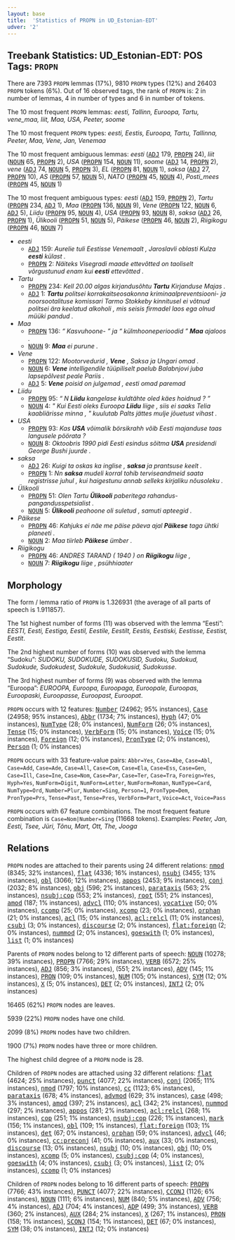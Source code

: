 ```yaml
---
layout: base
title:  'Statistics of PROPN in UD_Estonian-EDT'
udver: '2'
---
```


## Treebank Statistics: UD_Estonian-EDT: POS Tags: `PROPN`

There are 7393 `PROPN` lemmas (17%), 9810 `PROPN` types (12%) and 26403 `PROPN` tokens (6%).
Out of 16 observed tags, the rank of `PROPN` is: 2 in number of lemmas, 4 in number of types and 6 in number of tokens.

The 10 most frequent `PROPN` lemmas: <em>eesti, Tallinn, Euroopa, Tartu, vene_maa, liit, Maa, USA, Peeter, soome</em>

The 10 most frequent `PROPN` types:  <em>eesti, Eestis, Euroopa, Tartu, Tallinna, Peeter, Maa, Vene, Jan, Venemaa</em>

The 10 most frequent ambiguous lemmas: <em>eesti</em> (<tt><a href="et_edt-pos-ADJ.html">ADJ</a></tt> 179, <tt><a href="et_edt-pos-PROPN.html">PROPN</a></tt> 24), <em>liit</em> (<tt><a href="et_edt-pos-NOUN.html">NOUN</a></tt> 65, <tt><a href="et_edt-pos-PROPN.html">PROPN</a></tt> 2), <em>USA</em> (<tt><a href="et_edt-pos-PROPN.html">PROPN</a></tt> 154, <tt><a href="et_edt-pos-NOUN.html">NOUN</a></tt> 11), <em>soome</em> (<tt><a href="et_edt-pos-ADJ.html">ADJ</a></tt> 14, <tt><a href="et_edt-pos-PROPN.html">PROPN</a></tt> 2), <em>vene</em> (<tt><a href="et_edt-pos-ADJ.html">ADJ</a></tt> 74, <tt><a href="et_edt-pos-NOUN.html">NOUN</a></tt> 5, <tt><a href="et_edt-pos-PROPN.html">PROPN</a></tt> 3), <em>EL</em> (<tt><a href="et_edt-pos-PROPN.html">PROPN</a></tt> 81, <tt><a href="et_edt-pos-NOUN.html">NOUN</a></tt> 1), <em>saksa</em> (<tt><a href="et_edt-pos-ADJ.html">ADJ</a></tt> 27, <tt><a href="et_edt-pos-PROPN.html">PROPN</a></tt> 10), <em>AS</em> (<tt><a href="et_edt-pos-PROPN.html">PROPN</a></tt> 57, <tt><a href="et_edt-pos-NOUN.html">NOUN</a></tt> 5), <em>NATO</em> (<tt><a href="et_edt-pos-PROPN.html">PROPN</a></tt> 45, <tt><a href="et_edt-pos-NOUN.html">NOUN</a></tt> 4), <em>Posti_mees</em> (<tt><a href="et_edt-pos-PROPN.html">PROPN</a></tt> 45, <tt><a href="et_edt-pos-NOUN.html">NOUN</a></tt> 1)

The 10 most frequent ambiguous types:  <em>eesti</em> (<tt><a href="et_edt-pos-ADJ.html">ADJ</a></tt> 159, <tt><a href="et_edt-pos-PROPN.html">PROPN</a></tt> 2), <em>Tartu</em> (<tt><a href="et_edt-pos-PROPN.html">PROPN</a></tt> 234, <tt><a href="et_edt-pos-ADJ.html">ADJ</a></tt> 1), <em>Maa</em> (<tt><a href="et_edt-pos-PROPN.html">PROPN</a></tt> 136, <tt><a href="et_edt-pos-NOUN.html">NOUN</a></tt> 9), <em>Vene</em> (<tt><a href="et_edt-pos-PROPN.html">PROPN</a></tt> 122, <tt><a href="et_edt-pos-NOUN.html">NOUN</a></tt> 6, <tt><a href="et_edt-pos-ADJ.html">ADJ</a></tt> 5), <em>Liidu</em> (<tt><a href="et_edt-pos-PROPN.html">PROPN</a></tt> 95, <tt><a href="et_edt-pos-NOUN.html">NOUN</a></tt> 4), <em>USA</em> (<tt><a href="et_edt-pos-PROPN.html">PROPN</a></tt> 93, <tt><a href="et_edt-pos-NOUN.html">NOUN</a></tt> 8), <em>saksa</em> (<tt><a href="et_edt-pos-ADJ.html">ADJ</a></tt> 26, <tt><a href="et_edt-pos-PROPN.html">PROPN</a></tt> 1), <em>Ülikooli</em> (<tt><a href="et_edt-pos-PROPN.html">PROPN</a></tt> 51, <tt><a href="et_edt-pos-NOUN.html">NOUN</a></tt> 5), <em>Päikese</em> (<tt><a href="et_edt-pos-PROPN.html">PROPN</a></tt> 46, <tt><a href="et_edt-pos-NOUN.html">NOUN</a></tt> 2), <em>Riigikogu</em> (<tt><a href="et_edt-pos-PROPN.html">PROPN</a></tt> 46, <tt><a href="et_edt-pos-NOUN.html">NOUN</a></tt> 7)


* <em>eesti</em>
  * <tt><a href="et_edt-pos-ADJ.html">ADJ</a></tt> 159: <em>Aurelie tuli Eestisse Venemaalt , Jaroslavli oblasti Kulza <b>eesti</b> külast .</em>
  * <tt><a href="et_edt-pos-PROPN.html">PROPN</a></tt> 2: <em>Näiteks Visegradi maade ettevõtted on taoliselt võrgustunud enam kui <b>eesti</b> ettevõtted .</em>
* <em>Tartu</em>
  * <tt><a href="et_edt-pos-PROPN.html">PROPN</a></tt> 234: <em>Kell 20.00 algas kirjandusõhtu <b>Tartu</b> Kirjanduse Majas .</em>
  * <tt><a href="et_edt-pos-ADJ.html">ADJ</a></tt> 1: <em><b>Tartu</b> politsei korrakaitseosakonna kriminaalpreventsiooni- ja noorsootalituse komissari Tarmo Stokkeby kinnitusel ei võtnud politsei ära keelatud alkoholi , mis seisis firmadel laos ega olnud müüki pandud .</em>
* <em>Maa</em>
  * <tt><a href="et_edt-pos-PROPN.html">PROPN</a></tt> 136: <em>“ Kasvuhoone- ” ja “ külmhooneperioodid ” <b>Maa</b> ajaloos .</em>
  * <tt><a href="et_edt-pos-NOUN.html">NOUN</a></tt> 9: <em><b>Maa</b> ei purune .</em>
* <em>Vene</em>
  * <tt><a href="et_edt-pos-PROPN.html">PROPN</a></tt> 122: <em>Mootorvedurid , <b>Vene</b> , Saksa ja Ungari omad .</em>
  * <tt><a href="et_edt-pos-NOUN.html">NOUN</a></tt> 6: <em><b>Vene</b> intelligendile tüüpiliselt paelub Balabnjovi juba lapsepõlvest peale Pariis .</em>
  * <tt><a href="et_edt-pos-ADJ.html">ADJ</a></tt> 5: <em><b>Vene</b> poisid on julgemad , eesti omad paremad</em>
* <em>Liidu</em>
  * <tt><a href="et_edt-pos-PROPN.html">PROPN</a></tt> 95: <em>“ N <b>Liidu</b> kangelase kuldtähte oled käes hoidnud ? ”</em>
  * <tt><a href="et_edt-pos-NOUN.html">NOUN</a></tt> 4: <em>" Kui Eesti oleks Euroopa <b>Liidu</b> liige , siis ei saaks Telia kaabliärisse minna , " kuulutab Palts jättes mulje jõuetust vihast .</em>
* <em>USA</em>
  * <tt><a href="et_edt-pos-PROPN.html">PROPN</a></tt> 93: <em>Kas <b>USA</b> võimalik börsikrahh võib Eesti majanduse taas langusele pöörata ?</em>
  * <tt><a href="et_edt-pos-NOUN.html">NOUN</a></tt> 8: <em>Oktoobris 1990 pidi Eesti esindus sõitma <b>USA</b> presidendi George Bushi juurde .</em>
* <em>saksa</em>
  * <tt><a href="et_edt-pos-ADJ.html">ADJ</a></tt> 26: <em>Kuigi ta oskas ka inglise , <b>saksa</b> ja prantsuse keelt .</em>
  * <tt><a href="et_edt-pos-PROPN.html">PROPN</a></tt> 1: <em>Nn <b>saksa</b> mudeli korral tohib terviseandmeid saata registrisse juhul , kui haigestunu annab selleks kirjaliku nõusoleku .</em>
* <em>Ülikooli</em>
  * <tt><a href="et_edt-pos-PROPN.html">PROPN</a></tt> 51: <em>Olen Tartu <b>Ülikooli</b> paberitega rahandus-pangandusspetsialist .</em>
  * <tt><a href="et_edt-pos-NOUN.html">NOUN</a></tt> 5: <em><b>Ülikooli</b> peahoone oli suletud , samuti apteegid .</em>
* <em>Päikese</em>
  * <tt><a href="et_edt-pos-PROPN.html">PROPN</a></tt> 46: <em>Kahjuks ei näe me päise päeva ajal <b>Päikese</b> taga ühtki planeeti .</em>
  * <tt><a href="et_edt-pos-NOUN.html">NOUN</a></tt> 2: <em>Maa tiirleb <b>Päikese</b> ümber .</em>
* <em>Riigikogu</em>
  * <tt><a href="et_edt-pos-PROPN.html">PROPN</a></tt> 46: <em>ANDRES TARAND ( 1940 ) on <b>Riigikogu</b> liige ,</em>
  * <tt><a href="et_edt-pos-NOUN.html">NOUN</a></tt> 7: <em><b>Riigikogu</b> liige , psühhiaater</em>

## Morphology

The form / lemma ratio of `PROPN` is 1.326931 (the average of all parts of speech is 1.911857).

The 1st highest number of forms (11) was observed with the lemma “Eesti”: <em>EESTI, Eesti, Eestiga, Eestil, Eestile, Eestilt, Eestis, Eestiski, Eestisse, Eestist, Eestit</em>.

The 2nd highest number of forms (10) was observed with the lemma “Sudoku”: <em>SUDOKU, SUDOKUDE, SUDOKUSID, Sudoku, Sudokud, Sudokude, Sudokudest, Sudokule, Sudokusid, Sudokusse</em>.

The 3rd highest number of forms (9) was observed with the lemma “Euroopa”: <em>EUROOPA, Euroopa, Euroopaga, Euroopale, Euroopas, Euroopaski, Euroopasse, Euroopast, Euroopat</em>.

`PROPN` occurs with 12 features: <tt><a href="et_edt-feat-Number.html">Number</a></tt> (24962; 95% instances), <tt><a href="et_edt-feat-Case.html">Case</a></tt> (24958; 95% instances), <tt><a href="et_edt-feat-Abbr.html">Abbr</a></tt> (1734; 7% instances), <tt><a href="et_edt-feat-Hyph.html">Hyph</a></tt> (47; 0% instances), <tt><a href="et_edt-feat-NumType.html">NumType</a></tt> (28; 0% instances), <tt><a href="et_edt-feat-NumForm.html">NumForm</a></tt> (26; 0% instances), <tt><a href="et_edt-feat-Tense.html">Tense</a></tt> (15; 0% instances), <tt><a href="et_edt-feat-VerbForm.html">VerbForm</a></tt> (15; 0% instances), <tt><a href="et_edt-feat-Voice.html">Voice</a></tt> (15; 0% instances), <tt><a href="et_edt-feat-Foreign.html">Foreign</a></tt> (12; 0% instances), <tt><a href="et_edt-feat-PronType.html">PronType</a></tt> (2; 0% instances), <tt><a href="et_edt-feat-Person.html">Person</a></tt> (1; 0% instances)

`PROPN` occurs with 33 feature-value pairs: `Abbr=Yes`, `Case=Abe`, `Case=Abl`, `Case=Add`, `Case=Ade`, `Case=All`, `Case=Com`, `Case=Ela`, `Case=Ess`, `Case=Gen`, `Case=Ill`, `Case=Ine`, `Case=Nom`, `Case=Par`, `Case=Ter`, `Case=Tra`, `Foreign=Yes`, `Hyph=Yes`, `NumForm=Digit`, `NumForm=Letter`, `NumForm=Roman`, `NumType=Card`, `NumType=Ord`, `Number=Plur`, `Number=Sing`, `Person=1`, `PronType=Dem`, `PronType=Prs`, `Tense=Past`, `Tense=Pres`, `VerbForm=Part`, `Voice=Act`, `Voice=Pass`

`PROPN` occurs with 67 feature combinations.
The most frequent feature combination is `Case=Nom|Number=Sing` (11668 tokens).
Examples: <em>Peeter, Jan, Eesti, Tsee, Jüri, Tõnu, Mart, Ott, The, Jooga</em>


## Relations

`PROPN` nodes are attached to their parents using 24 different relations: <tt><a href="et_edt-dep-nmod.html">nmod</a></tt> (8345; 32% instances), <tt><a href="et_edt-dep-flat.html">flat</a></tt> (4336; 16% instances), <tt><a href="et_edt-dep-nsubj.html">nsubj</a></tt> (3455; 13% instances), <tt><a href="et_edt-dep-obl.html">obl</a></tt> (3066; 12% instances), <tt><a href="et_edt-dep-appos.html">appos</a></tt> (2453; 9% instances), <tt><a href="et_edt-dep-conj.html">conj</a></tt> (2032; 8% instances), <tt><a href="et_edt-dep-obj.html">obj</a></tt> (596; 2% instances), <tt><a href="et_edt-dep-parataxis.html">parataxis</a></tt> (563; 2% instances), <tt><a href="et_edt-dep-nsubj-cop.html">nsubj:cop</a></tt> (553; 2% instances), <tt><a href="et_edt-dep-root.html">root</a></tt> (551; 2% instances), <tt><a href="et_edt-dep-amod.html">amod</a></tt> (187; 1% instances), <tt><a href="et_edt-dep-advcl.html">advcl</a></tt> (110; 0% instances), <tt><a href="et_edt-dep-vocative.html">vocative</a></tt> (50; 0% instances), <tt><a href="et_edt-dep-ccomp.html">ccomp</a></tt> (25; 0% instances), <tt><a href="et_edt-dep-xcomp.html">xcomp</a></tt> (23; 0% instances), <tt><a href="et_edt-dep-orphan.html">orphan</a></tt> (21; 0% instances), <tt><a href="et_edt-dep-acl.html">acl</a></tt> (15; 0% instances), <tt><a href="et_edt-dep-acl-relcl.html">acl:relcl</a></tt> (11; 0% instances), <tt><a href="et_edt-dep-csubj.html">csubj</a></tt> (3; 0% instances), <tt><a href="et_edt-dep-discourse.html">discourse</a></tt> (2; 0% instances), <tt><a href="et_edt-dep-flat-foreign.html">flat:foreign</a></tt> (2; 0% instances), <tt><a href="et_edt-dep-nummod.html">nummod</a></tt> (2; 0% instances), <tt><a href="et_edt-dep-goeswith.html">goeswith</a></tt> (1; 0% instances), <tt><a href="et_edt-dep-list.html">list</a></tt> (1; 0% instances)

Parents of `PROPN` nodes belong to 12 different parts of speech: <tt><a href="et_edt-pos-NOUN.html">NOUN</a></tt> (10278; 39% instances), <tt><a href="et_edt-pos-PROPN.html">PROPN</a></tt> (7766; 29% instances), <tt><a href="et_edt-pos-VERB.html">VERB</a></tt> (6572; 25% instances), <tt><a href="et_edt-pos-ADJ.html">ADJ</a></tt> (856; 3% instances),  (551; 2% instances), <tt><a href="et_edt-pos-ADV.html">ADV</a></tt> (145; 1% instances), <tt><a href="et_edt-pos-PRON.html">PRON</a></tt> (109; 0% instances), <tt><a href="et_edt-pos-NUM.html">NUM</a></tt> (105; 0% instances), <tt><a href="et_edt-pos-SYM.html">SYM</a></tt> (12; 0% instances), <tt><a href="et_edt-pos-X.html">X</a></tt> (5; 0% instances), <tt><a href="et_edt-pos-DET.html">DET</a></tt> (2; 0% instances), <tt><a href="et_edt-pos-INTJ.html">INTJ</a></tt> (2; 0% instances)

16465 (62%) `PROPN` nodes are leaves.

5939 (22%) `PROPN` nodes have one child.

2099 (8%) `PROPN` nodes have two children.

1900 (7%) `PROPN` nodes have three or more children.

The highest child degree of a `PROPN` node is 28.

Children of `PROPN` nodes are attached using 32 different relations: <tt><a href="et_edt-dep-flat.html">flat</a></tt> (4624; 25% instances), <tt><a href="et_edt-dep-punct.html">punct</a></tt> (4077; 22% instances), <tt><a href="et_edt-dep-conj.html">conj</a></tt> (2065; 11% instances), <tt><a href="et_edt-dep-nmod.html">nmod</a></tt> (1797; 10% instances), <tt><a href="et_edt-dep-cc.html">cc</a></tt> (1123; 6% instances), <tt><a href="et_edt-dep-parataxis.html">parataxis</a></tt> (678; 4% instances), <tt><a href="et_edt-dep-advmod.html">advmod</a></tt> (629; 3% instances), <tt><a href="et_edt-dep-case.html">case</a></tt> (498; 3% instances), <tt><a href="et_edt-dep-amod.html">amod</a></tt> (397; 2% instances), <tt><a href="et_edt-dep-acl.html">acl</a></tt> (342; 2% instances), <tt><a href="et_edt-dep-nummod.html">nummod</a></tt> (297; 2% instances), <tt><a href="et_edt-dep-appos.html">appos</a></tt> (281; 2% instances), <tt><a href="et_edt-dep-acl-relcl.html">acl:relcl</a></tt> (268; 1% instances), <tt><a href="et_edt-dep-cop.html">cop</a></tt> (251; 1% instances), <tt><a href="et_edt-dep-nsubj-cop.html">nsubj:cop</a></tt> (226; 1% instances), <tt><a href="et_edt-dep-mark.html">mark</a></tt> (156; 1% instances), <tt><a href="et_edt-dep-obl.html">obl</a></tt> (109; 1% instances), <tt><a href="et_edt-dep-flat-foreign.html">flat:foreign</a></tt> (103; 1% instances), <tt><a href="et_edt-dep-det.html">det</a></tt> (67; 0% instances), <tt><a href="et_edt-dep-orphan.html">orphan</a></tt> (59; 0% instances), <tt><a href="et_edt-dep-advcl.html">advcl</a></tt> (46; 0% instances), <tt><a href="et_edt-dep-cc-preconj.html">cc:preconj</a></tt> (41; 0% instances), <tt><a href="et_edt-dep-aux.html">aux</a></tt> (33; 0% instances), <tt><a href="et_edt-dep-discourse.html">discourse</a></tt> (13; 0% instances), <tt><a href="et_edt-dep-nsubj.html">nsubj</a></tt> (10; 0% instances), <tt><a href="et_edt-dep-obj.html">obj</a></tt> (10; 0% instances), <tt><a href="et_edt-dep-xcomp.html">xcomp</a></tt> (5; 0% instances), <tt><a href="et_edt-dep-csubj-cop.html">csubj:cop</a></tt> (4; 0% instances), <tt><a href="et_edt-dep-goeswith.html">goeswith</a></tt> (4; 0% instances), <tt><a href="et_edt-dep-csubj.html">csubj</a></tt> (3; 0% instances), <tt><a href="et_edt-dep-list.html">list</a></tt> (2; 0% instances), <tt><a href="et_edt-dep-ccomp.html">ccomp</a></tt> (1; 0% instances)

Children of `PROPN` nodes belong to 16 different parts of speech: <tt><a href="et_edt-pos-PROPN.html">PROPN</a></tt> (7766; 43% instances), <tt><a href="et_edt-pos-PUNCT.html">PUNCT</a></tt> (4077; 22% instances), <tt><a href="et_edt-pos-CCONJ.html">CCONJ</a></tt> (1126; 6% instances), <tt><a href="et_edt-pos-NOUN.html">NOUN</a></tt> (1111; 6% instances), <tt><a href="et_edt-pos-NUM.html">NUM</a></tt> (840; 5% instances), <tt><a href="et_edt-pos-ADV.html">ADV</a></tt> (756; 4% instances), <tt><a href="et_edt-pos-ADJ.html">ADJ</a></tt> (704; 4% instances), <tt><a href="et_edt-pos-ADP.html">ADP</a></tt> (499; 3% instances), <tt><a href="et_edt-pos-VERB.html">VERB</a></tt> (360; 2% instances), <tt><a href="et_edt-pos-AUX.html">AUX</a></tt> (284; 2% instances), <tt><a href="et_edt-pos-X.html">X</a></tt> (267; 1% instances), <tt><a href="et_edt-pos-PRON.html">PRON</a></tt> (158; 1% instances), <tt><a href="et_edt-pos-SCONJ.html">SCONJ</a></tt> (154; 1% instances), <tt><a href="et_edt-pos-DET.html">DET</a></tt> (67; 0% instances), <tt><a href="et_edt-pos-SYM.html">SYM</a></tt> (38; 0% instances), <tt><a href="et_edt-pos-INTJ.html">INTJ</a></tt> (12; 0% instances)

